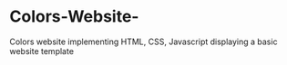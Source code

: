 # Colors-Website-
Colors website implementing HTML, CSS, Javascript displaying a basic website template 
